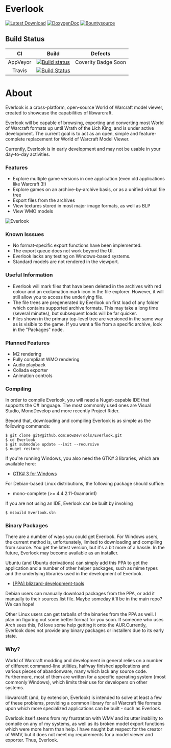 # Everlook
[![Latest Download](https://img.shields.io/badge/Latest-Download-blue.svg)](https://ci.appveyor.com/api/projects/majorcyto/everlook/artifacts/) [![DoxygenDoc](https://img.shields.io/badge/Docs-Doxygen-red.svg)](http://everlookdocs.wowdev.info/)
[![Bountysource](https://www.bountysource.com/badge/tracker?tracker_id=34637447)](https://www.bountysource.com/trackers/34637447-wowdevtools-everlook?utm_source=44433103&utm_medium=shield&utm_campaign=TRACKER_BADGE)

## Build Status

CI | Build | Defects
:------------: | :------------: | :------------:
AppVeyor | [![Build status](https://ci.appveyor.com/api/projects/status/lf5swhbglpcuni33/branch/master?svg=true)](https://ci.appveyor.com/project/majorcyto/everlook/branch/master) | Coverity Badge Soon
Travis | [![Build Status](https://travis-ci.org/WowDevTools/Everlook.svg?branch=master)](https://travis-ci.org/WowDevTools/Everlook) | 

# About #
Everlook is a cross-platform, open-source World of Warcraft model viewer, created to showcase the capabilities of libwarcraft.

Everlook will be capable of browsing, exporting and converting most World of Warcraft formats up until 
Wrath of the Lich King, and is under active development. The current goal is to act as an open, simple
and feature-complete replacement for World of Warcraft Model Viewer.

Currently, Everlook is in early development and may not be usable in your day-to-day activities.

### Features
* Explore multiple game versions in one application (even old applications like Warcraft 3!)
* Explore games on an archive-by-archive basis, or as a unified virtual file tree
* Export files from the archives
* View textures stored in most major image formats, as well as BLP
* View WMO models

![Everlook](https://i.imgur.com/ZusgxJ7.png)

### Known Isssues
* No format-specific export functions have been implemented.
* The export queue does not work beyond the UI.
* Everlook lacks any testing on Windows-based systems.
* Standard models are not rendered in the viewport.

### Useful Information
* Everlook will mark files that have been deleted in the archives with red colour and an exclamation mark icon in the file explorer. However, it will still allow you to access the underlying file.
* The file trees are pregenerated by Everlook on first load of any folder which contains supported archive formats. This may take a long time (several minutes), but subsequent loads will be far quicker.
* Files shown in the primary top-level tree are versioned in the same way as is visible to the game. If you want a file from a specific archive, look in the "Packages" node.

### Planned Features
* M2 rendering
* Fully compliant WMO rendering
* Audio playback
* Collada exporter
* Animation controls

### Compiling
In order to compile Everlook, you will need a Nuget-capable IDE that supports the C# language. The most commonly used ones are Visual Studio, MonoDevelop and more recently Project Rider. 

Beyond that, downloading and compiling Everlook is as simple as the following commands:

    $ git clone git@github.com:WowDevTools/Everlook.git
    $ cd Everlook
    $ git submodule update --init --recursive
    $ nuget restore

If you're running Windows, you also need the GTK# 3 libraries, which are available here:
* [GTK# 3 for Windows](https://download.gnome.org/binaries/win32/gtk-sharp/2.99/gtk-sharp-2.99.3.msi)

For Debian-based Linux distributions, the following package should suffice:
* mono-complete (>= 4.4.2.11-0xamarin1)

If you are not using an IDE, Everlook can be built by invoking

	$ msbuild Everlook.sln

### Binary Packages
There are a number of ways you could get Everlook. For Windows users, the current method is, unfortunately, limited to downloading and compiling from source. You get the latest version, but it's a bit more of a hassle. In the future, Everlook may become available as an installer.

Ubuntu (and Ubuntu derivations) can simply add this PPA to get the application and a number of other helper packages, such as mime types and the underlying libraries used in the development of Everlook.

* [[PPA] blizzard-development-tools](https://launchpad.net/~jarl-gullberg/+archive/ubuntu/blizzard-dev-tools)

Debian users can manually download packages from the PPA, or add it manually to their sources.list file. Maybe someday it'll be in the main repo? We can hope!

Other Linux users can get tarballs of the binaries from the PPA as well. I plan on figuring out some better format for you soon. If someone who uses Arch sees this, I'd love some help getting it onto the AUR.Currently, Everlook does not provide any binary packages or installers due to its early state.

### Why?
World of Warcraft modding and development in general relies on a number of different command-line utilities, halfway finished applications and various pieces of abandonware, many which lack any source code. Furthermore, most of them are written for a specific operating system (most commonly Windows), which limits their use for developers on other systems.

libwarcraft (and, by extension, Everlook) is intended to solve at least a few of these problems, providing a common library for all Warcraft file formats upon which more specialized applications can be built - such as Everlook. 

Everlook itself stems from my frustration with WMV and its utter inability to compile on any of my systems, as well as its broken model export functions which were more harm than help. I have naught but respect for the creator of WMV, but it does not meet my requirements for a model viewer and exporter. Thus, Everlook.
